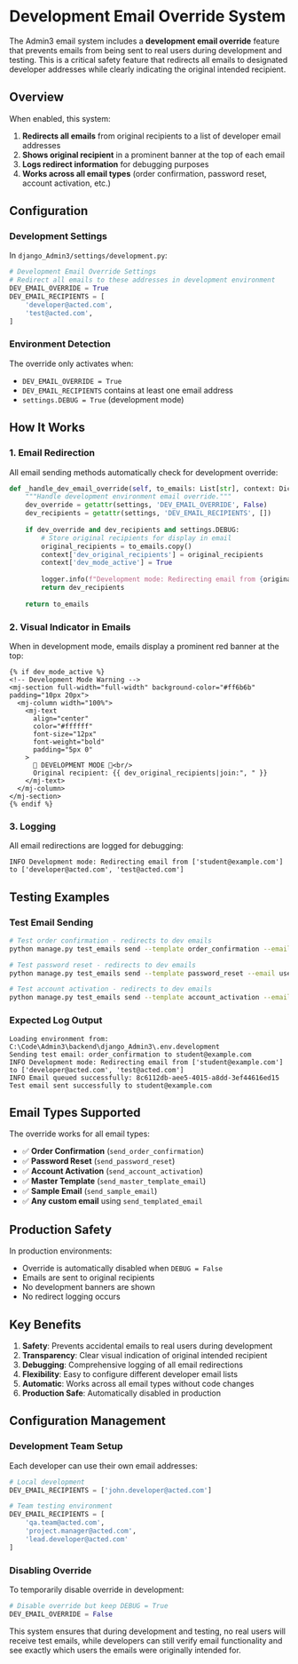 # Development Email Override System

The Admin3 email system includes a **development email override** feature that prevents emails from being sent to real users during development and testing. This is a critical safety feature that redirects all emails to designated developer addresses while clearly indicating the original intended recipient.

## Overview

When enabled, this system:
1. **Redirects all emails** from original recipients to a list of developer email addresses
2. **Shows original recipient** in a prominent banner at the top of each email
3. **Logs redirect information** for debugging purposes
4. **Works across all email types** (order confirmation, password reset, account activation, etc.)

## Configuration

### Development Settings

In `django_Admin3/settings/development.py`:

```python
# Development Email Override Settings
# Redirect all emails to these addresses in development environment
DEV_EMAIL_OVERRIDE = True
DEV_EMAIL_RECIPIENTS = [
    'developer@acted.com',
    'test@acted.com',
]
```

### Environment Detection

The override only activates when:
- `DEV_EMAIL_OVERRIDE = True`
- `DEV_EMAIL_RECIPIENTS` contains at least one email address
- `settings.DEBUG = True` (development mode)

## How It Works

### 1. Email Redirection

All email sending methods automatically check for development override:

```python
def _handle_dev_email_override(self, to_emails: List[str], context: Dict) -> List[str]:
    """Handle development environment email override."""
    dev_override = getattr(settings, 'DEV_EMAIL_OVERRIDE', False)
    dev_recipients = getattr(settings, 'DEV_EMAIL_RECIPIENTS', [])
    
    if dev_override and dev_recipients and settings.DEBUG:
        # Store original recipients for display in email
        original_recipients = to_emails.copy()
        context['dev_original_recipients'] = original_recipients
        context['dev_mode_active'] = True
        
        logger.info(f"Development mode: Redirecting email from {original_recipients} to {dev_recipients}")
        return dev_recipients
    
    return to_emails
```

### 2. Visual Indicator in Emails

When in development mode, emails display a prominent red banner at the top:

```mjml
{% if dev_mode_active %}
<!-- Development Mode Warning -->
<mj-section full-width="full-width" background-color="#ff6b6b" padding="10px 20px">
  <mj-column width="100%">
    <mj-text 
      align="center" 
      color="#ffffff" 
      font-size="12px" 
      font-weight="bold" 
      padding="5px 0"
    >
      🚧 DEVELOPMENT MODE 🚧<br/>
      Original recipient: {{ dev_original_recipients|join:", " }}
    </mj-text>
  </mj-column>
</mj-section>
{% endif %}
```

### 3. Logging

All email redirections are logged for debugging:

```
INFO Development mode: Redirecting email from ['student@example.com'] to ['developer@acted.com', 'test@acted.com']
```

## Testing Examples

### Test Email Sending

```bash
# Test order confirmation - redirects to dev emails
python manage.py test_emails send --template order_confirmation --email student@example.com

# Test password reset - redirects to dev emails  
python manage.py test_emails send --template password_reset --email user@university.edu

# Test account activation - redirects to dev emails
python manage.py test_emails send --template account_activation --email new.user@company.com
```

### Expected Log Output

```
Loading environment from: C:\Code\Admin3\backend\django_Admin3\.env.development
Sending test email: order_confirmation to student@example.com
INFO Development mode: Redirecting email from ['student@example.com'] to ['developer@acted.com', 'test@acted.com']
INFO Email queued successfully: 8c6112db-aee5-4015-a8dd-3ef44616ed15
Test email sent successfully to student@example.com
```

## Email Types Supported

The override works for all email types:

- ✅ **Order Confirmation** (`send_order_confirmation`)
- ✅ **Password Reset** (`send_password_reset`) 
- ✅ **Account Activation** (`send_account_activation`)
- ✅ **Master Template** (`send_master_template_email`)
- ✅ **Sample Email** (`send_sample_email`)
- ✅ **Any custom email** using `send_templated_email`

## Production Safety

In production environments:
- Override is automatically disabled when `DEBUG = False`
- Emails are sent to original recipients
- No development banners are shown
- No redirect logging occurs

## Key Benefits

1. **Safety**: Prevents accidental emails to real users during development
2. **Transparency**: Clear visual indication of original intended recipient
3. **Debugging**: Comprehensive logging of all email redirections
4. **Flexibility**: Easy to configure different developer email lists
5. **Automatic**: Works across all email types without code changes
6. **Production Safe**: Automatically disabled in production

## Configuration Management

### Development Team Setup

Each developer can use their own email addresses:

```python
# Local development
DEV_EMAIL_RECIPIENTS = ['john.developer@acted.com']

# Team testing environment  
DEV_EMAIL_RECIPIENTS = [
    'qa.team@acted.com',
    'project.manager@acted.com', 
    'lead.developer@acted.com'
]
```

### Disabling Override

To temporarily disable override in development:

```python
# Disable override but keep DEBUG = True
DEV_EMAIL_OVERRIDE = False
```

This system ensures that during development and testing, no real users will receive test emails, while developers can still verify email functionality and see exactly which users the emails were originally intended for. 